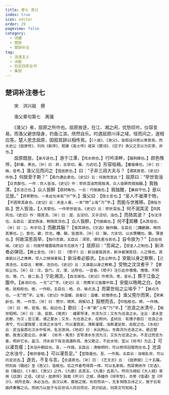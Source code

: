 ```yaml
---
title: 卷七 渔父
index: true
icon: editor
order: 29
pageview: false
category:
  - 诗藏
  - 楚辞
  - 楚辞补注
tag:
  - 浪漫主义
  - 诗歌
  - 钦定四库全书
  - 集部
---
```


## 楚词补注巻七  
  
　　宋　洪兴祖　撰  
  
　　渔父章句第七　离骚  
  
　　《渔父》者，屈原之所作也。屈原放逐，在江、湘之闲，忧愁叹吟，仪容变易。而渔父避世隐身，钓鱼江滨，欣然自乐。时遇屈原川泽之域，怪而问之，遂相应答。楚人思念屈原，因叙其辞以相传焉。【`《卜居》、《渔父》，皆假设问答以寄意耳。而太史公《屈原传》、刘向《新序》、嵇康《高士传》或采《楚词》、《庄子》渔父之言以为实录，非也。`】  
　　屈原既放，【`身斥逐也。`】游于江潭，【`戏水侧也。`】行吟泽畔，【`履荆棘也。`】颜色憔悴，【`皯霉，黑也。［补］曰︰皯，古旱切。霉，力迟切。`】形容枯槁。【`癯瘦瘠也。［补］曰︰槁，音考。`】渔父见而问之【`怪屈原也。`】曰：“子非三闾大夫与？【`谓其故官。《史记》作欤。`】何故至于斯？”【`曷为遭此患也。《史记》云：何故而至此？`】屈原曰：“举世皆浊【`众贪鄙也。一作：世人皆浊。《史记》作：举世混浊而我独清，众人皆醉而我独醒。`】我独清，【`志洁己也。`】众人皆醉【`惑财贿也。一云：巧佞曲也。`】我独醒，【`廉自守也。`】是以见放。”【`弃草野也。一本此句末有“尔”字。`】渔父曰：【`隐士言也。`】“圣人不凝滞于物，【`不困辱其身也。《史记》云：夫圣人者。一本“物”上有“万”字。`】而能与世推移。【`随俗方圆。`】世人皆浊，【`人贪婪也。一作举世皆浊。《史记》云：举世混浊。`】何不淈其泥【`同其风也。《史记》作：随其流。［补］曰︰淈，古没切，又乎没切，浊也。`】而扬其波？【`与沈浮也。五臣云：淈泥扬波，稍随其流也。`】众人皆醉，【`巧佞曲也。`】何不𫗦其糟【`从其俗也。［补］曰︰𫗦，布乎切。`】而歠其酾？【`食其禄也。《文选》酾作醨。五臣云：𫗦糟歠醨，微同其事也。𫗦，食也。歠，饮也。糟、醨，皆酒滓。［补］曰︰酾，力支切，以水䍤糟也。醨，薄酒也。`】何故深思高举，【`独行忠直。五臣云：深思，谓忧君与民也。`】自令放为？”【`远在他域。《史记》云：何故怀瑾握瑜而自令见放为？`】屈原曰：“吾闻之，【`受圣人之制也。`】新沐者必弹冠，【`拂土坌也。［补］曰︰《荀子》云：新浴者振其衣，新沐者弹其冠，人之情也。其谁能以己之僬僬，受人之掝掝者哉。`】新浴者必振衣。【`去尘秽也。`】安能以身之察察，【`己清洁也。五臣云：察察，洁白也。《史记》云：又谁能以身之察察。`】受物之汶汶者乎？【`蒙垢尘也。［补］曰︰汶，音门。汶，濛，沾辱也。一音昏。《荀子》注引此作惽惽。惽惽，不明也。惽，门、昏二音。`】宁赴湘流，【`自沈渊也。《史记》作常流。常，音长。`】葬于江鱼之腹中。【`身消烂也。一无“之”字。《史记》云：而葬乎江鱼腹中耳。`】安能以皓皓之白，【`皓皓，犹皎皎也。皓，一作皎。五臣云：皓、白，喻贞洁。`】而蒙世俗之尘埃乎？”【`被点污也。一无“而”字。尘埃，《史记》作温蠖。说者曰：温蠖，犹惽愦也。`】渔父莞尔而笑，【`笑离龂也。莞，一作苋。［补］曰︰莞尔，微笑。胡板切。`】鼓枻而去，【`叩船舷也。枻，一作栧。［补］曰︰枻，音曳。舷，船边也。`】歌曰：【`一本“歌”上有“乃”字。`】“沧浪之水清兮，【`喻世昭明。［补］曰︰浪，音郎。《禹贡》︰嶓冢导漾，东流为汉；又东为沧浪之水。注云︰漾水至武都，为汉；至江夏，谓之夏水；又东，为沧浪之水，在荆州。孟轲云︰有孺子歌曰：沧浪之水清兮，可以濯我缨；沧浪之水浊兮，可以濯我足。清斯濯缨，浊斯濯足矣，自取之也。《水经》云︰武当县西北汉水中有洲，名沧浪洲。《地说》曰︰水出荆山，东南流为沧浪之水。是近楚都，故渔父歌云云。余案︰《尚书‧禹贡》言导漾水东流为汉，又东为沧浪之水。不言过而言为者，明非它水。盖汉、沔水自下有沧浪通称耳。渔父歌之，不达水地，宜以《尚书》为正。`】可以濯吾缨；【`沐浴升朝廷也。吾，一作我。五臣云：清喻明时，可以修饰冠缨而仕也。`】沧浪之水浊兮，【`喻世昏暗。`】可以濯吾足。”【`宜隐遁也。吾，一作我。五臣云：浊喻乱世，可以抗足远去。`】遂去，不复与言。【`合道真也。［补］曰︰《艺文志》云︰《屈原赋》二十五篇。然则自《骚经》至《渔父》，皆赋也。后之作者苟得其一体，可以名家矣。而梁萧统作《文选》，自《骚经》、《卜居》、《渔父》之外，《九歌》去其五，《九章》去其八。然司马相如《大人赋》率用《远游》之语，《史记‧屈原传》独载《怀沙》之赋，扬雄作《伴牢愁》，亦旁《惜诵》至《怀沙》。统所去取，未必当也。自汉以来，靡丽之赋，劝百而讽一，无复恻隐古诗之义，故子云有曲终奏雅之讥。而统乃以屈子与后世词人同日而论，其识如此，则其文可知矣。`】
